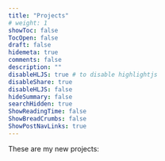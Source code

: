 ```yaml
---
title: "Projects"
# weight: 1
showToc: false
TocOpen: false
draft: false
hidemeta: true
comments: false
description: ""
disableHLJS: true # to disable highlightjs
disableShare: true
disableHLJS: false
hideSummary: false
searchHidden: true
ShowReadingTime: false
ShowBreadCrumbs: false  
ShowPostNavLinks: true
---
```



These are my new projects:

